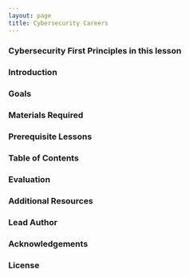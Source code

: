 ```yaml
---
layout: page
title: Cybersecurity Careers
---
```

### Cybersecurity First Principles in this lesson

### Introduction

### Goals

### Materials Required

### Prerequisite Lessons

### Table of Contents

### Evaluation

### Additional Resources

### Lead Author

### Acknowledgements

### License
